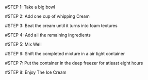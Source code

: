 #STEP 1:
Take a big bowl

#STEP 2:
Add one cup of whipping Cream

#STEP 3:
Beat the cream until it turns into foam textures

#STEP 4:
Add all the remaining ingredients

#STEP 5:
Mix Well

#STEP 6:
Shift the completed mixture in a air tight container

#STEP 7:
Put the container in the deep freezer for atleast eight hours

#STEP 8:
Enjoy The Ice Cream
